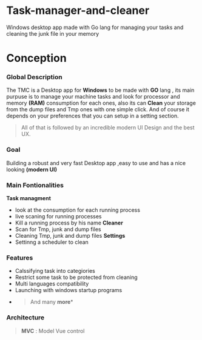 # Task-manager-and-cleaner
Windows desktop app made with Go lang for managing your tasks and cleaning the junk file in your memory

# Conception

### Global Description
The TMC is a Desktop app for **Windows** to be made with **GO** lang , its main purpuse is to manage your machine tasks and look for processor and memory **(RAM)** consumption for each ones, also its can **Clean** your storage from the dump files and Tmp ones with one simple click. And of course it depends on your preferences that you can setup in a setting section.
> All of that is followed by an incredible modern UI Design and the best UX.

### Goal
Building a robust and very fast Desktop app ,easy to use and has a nice looking **(modern UI)**

### Main Fontionalities

**Task managment**
* look at the consumption for each running process
* live scaning for running processes
* Kill a running process by his name
**Cleaner**
* Scan for Tmp, junk and dump files 
* Cleaning Tmp, junk and dump files
**Settings**
* Settinng a scheduler to clean

### Features 

* Calssifying task into categiories
* Restrict some task to be protected from cleaning
* Multi languages compatibility
* Launching with windows startup programs 
* > And many **more***

### Architecture
> **MVC** : Model Vue control 
